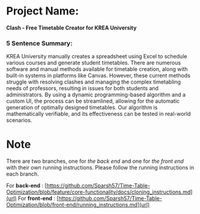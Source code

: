 # Project Name:  
**Clash - Free Timetable Creator for KREA University**

### 5 Sentence Summary:
KREA University manually creates a spreadsheet using Excel to schedule various courses and generate student timetables. There are numerous software and manual methods available for timetable creation, along with built-in systems in platforms like Canvas. However, these current methods struggle with resolving clashes and managing the complex timetabling needs of professors, resulting in issues for both students and administrators. By using a dynamic programming-based algorithm and a custom UI, the process can be streamlined, allowing for the automatic generation of optimally designed timetables. Our algorithm is mathematically verifiable, and its effectiveness can be tested in real-world scenarios.

# Note
There are two branches, one for *the back end* and one for *the front end* with their own running instructions. Please follow the running instructions in each branch. 

For **back-end** : [https://github.com/Sparsh57/Time-Table-Optimization/blob/feature/core-functionality/docs/cloning_instructions.md](url) 
For **front-end** : [https://github.com/Sparsh57/Time-Table-Optimization/blob/front-end/running_instructions.md](url)
